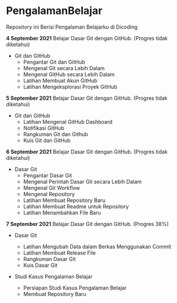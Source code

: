 # PengalamanBelajar
Repository ini Berisi Pengalaman Belajarku di Dicoding

**4 September 2021**
Belajar Dasar Git dengan GitHub. (Progres tidak diketahui)
* Git dan GitHub
  * Pengantar Git dan GitHub
  * Mengenal Git secara Lebih Dalam
  * Mengenal GitHub secara Lebih Dalam
  * Latihan Membuat Akun GitHub
  * Latihan Mengeksplorasi Proyek GitHub

**5 September 2021**
Belajar Dasar Git dengan GitHub. (Progres tidak diketahui)
* Git dan GitHub
  * Latihan Mengenal GitHub Dashboard
  * Notifikasi GitHub
  * Rangkuman Git dan Github
  * Kuis Git dan GitHub

**6 September 2021**
Belajar Dasar Git dengan GitHub. (Progres tidak diketahui)
* Dasar Git
  * Pengantar Dasar Git
  * Mengenal Perintah Dasar Git secara Lebih Dalam
  * Mengenal Git Workflow
  * Mengenal Repository
  * Latihan Membuat Repository Baru
  * Latihan Membuat Readme untuk Repository
  * Latihan Menambahkan File Baru

**7 September 2021**
Belajar Dasar Git dengan GitHub. (Progres 38%)
* Dasar Git
  * Latihan Mengubah Data dalam Berkas Menggunakan Commit 
  * Latihan Membuat Release File
  * Rangkuman Dasar Git
  * Kuis Dasar Git

* Studi Kasus Pengalaman Belajar
  * Persiapan Studi Kasus Pengalaman Belajar
  * Membuat Repository Baru
